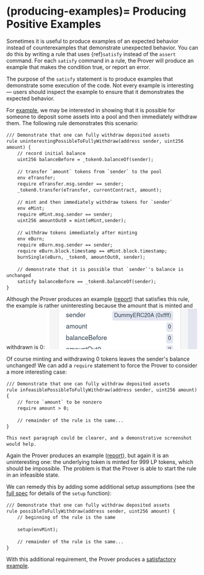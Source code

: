 (producing-examples)=
Producing Positive Examples
===========================

Sometimes it is useful to produce examples of an expected behavior instead of
counterexamples that demonstrate unexpected behavior.  You can do this by
writing a rule that uses {ref}`satisfy` instead of the `assert` command.  For
each `satisfy` command in a rule, the Prover will produce an example that makes
the condition true, or report an error.

The purpose of the `satisfy` statement is to produce examples that demonstrate
some execution of the code.  Not every example is interesting &mdash; users
should inspect the example to ensure that it demonstrates the expected
behavior.

For [example][constant-product-spec], we may be interested in showing that it is
possible for someone to deposit some assets into a pool and then immediately
withdraw them.  The following rule demonstrates this scenario:

[constant-product-spec]: https://github.com/Certora/ConstantProductExample/blob/master/certora/spec/ConstantProductPool.spec

```cvl
/// Demonstrate that one can fully withdraw deposited assets
rule uninterestingPossibleToFullyWithdraw(address sender, uint256 amount) {
    // record initial balance
    uint256 balanceBefore = _token0.balanceOf(sender);

    // transfer `amount` tokens from `sender` to the pool
    env eTransfer;
    require eTransfer.msg.sender == sender;
    _token0.transfer(eTransfer, currentContract, amount);

    // mint and then immediately withdraw tokens for `sender`
    env eMint;
    require eMint.msg.sender == sender;
    uint256 amountOut0 = mint(eMint,sender);

    // withdraw tokens immediately after minting
    env eBurn;
    require eBurn.msg.sender == sender;
    require eBurn.block.timestamp == eMint.block.timestamp;
    burnSingle(eBurn, _token0, amountOut0, sender);

    // demonstrate that it is possible that `sender`'s balance is unchanged
    satisfy balanceBefore == _token0.balanceOf(sender);
}
```

Although the Prover produces an example ([report][zero-amount]) that satisfies
this rule, the example is rather uninteresting because the amount that is
minted and withdrawn is 0:
![screenshot showing that the amount is 0](satisfy-zero-balance.png)

[zero-amount]: https://prover.certora.com/output/6554/9159f9b128d04d3b9ad5591cc6bbb69d?anonymousKey=182b460d9c654c4580eced3b6d86beed4b324e32

Of course minting and withdrawing 0 tokens leaves the sender's balance
unchanged!  We can add a `require` statement to force the Prover to consider a
more interesting case:

```cvl
/// Demonstrate that one can fully withdraw deposited assets
rule infeasiblePossibleToFullyWithdraw(address sender, uint256 amount) {
    // force `amount` to be nonzero
    require amount > 0;

    // remainder of the rule is the same...
}
```


```{todo}
This next paragraph could be clearer, and a demonstrative screenshot would help.
```

Again the Prover produces an example ([report][infeasible-example]), but again
it is an uninteresting one: the underlying token is minted for 999 LP tokens,
which should be impossible.  The problem is that the Prover is able to start the
rule in an infeasible state.

[infeasible-example]: https://prover.certora.com/output/6554/b131d9f56d72480586e125d987d45caa?anonymousKey=015c6d3510daaeaa6448eca27c22effba365f7e1

We can remedy this by adding some additional setup assumptions (see the [full
spec][constant-product-spec] for details of the `setup` function):

```cvl
/// Demonstrate that one can fully withdraw deposited assets
rule possibleToFullyWithdraw(address sender, uint256 amount) {
    // beginning of the rule is the same

    setup(envMint);

    // remainder of the rule is the same...
}
```

With this additional requirement, the Prover produces a [satisfactory example][good-example].

[good-example]: https://prover.certora.com/output/6554/883ad682094f4b0da4e0e8bb976a17c5?anonymousKey=061c652dbfdf3693b52ade29d0cc78c5e9ed9ebc



